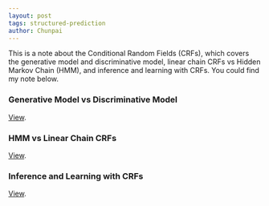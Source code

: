 ```yaml
---
layout: post
tags: structured-prediction
author: Chunpai
---
```


This is a note about the Conditional Random Fields (CRFs), which covers the generative model and discriminative model, linear chain CRFs vs Hidden Markov Chain (HMM), and inference and learning with CRFs.  You could find my note below.



### Generative Model vs Discriminative Model

[View](/assets/note/Conditional_Random_Fields__1__Generative_Model_vs_Discriminative_Model.pdf).

### HMM vs Linear Chain CRFs

[View](/assets/note/Conditional_Random_Fields__2__HMM_and_Linear_chain_CRFs.pdf).

### Inference and Learning with CRFs

[View](/assets/note/Conditional_Random_Fields__3__Energy_Minimization__Inference_and_Learning_Tasks.pdf).







